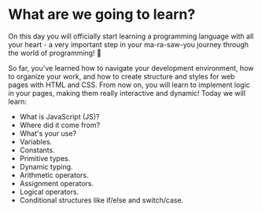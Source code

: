 # What are we going to learn?

On this day you will officially start learning a programming language with all your heart - a very important step in your ma-ra-saw-you journey through the world of programming! 🎉

So far, you've learned how to navigate your development environment, how to organize your work, and how to create structure and styles for web pages with HTML and CSS. From now on, you will learn to implement logic in your pages, making them really interactive and dynamic!
Today we will learn:

- What is JavaScript (JS)?
- Where did it come from?
- What's your use?
- Variables.
- Constants.
- Primitive types.
- Dynamic typing.
- Arithmetic operators.
- Assignment operators.
- Logical operators.
- Conditional structures like if/else and switch/case.
